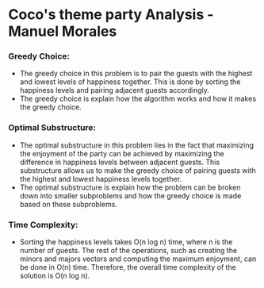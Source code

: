 # Coco's theme party Analysis - Manuel Morales

### Greedy Choice:
- The greedy choice in this problem is to pair the guests with the highest and lowest levels of happiness together. This is done by sorting the happiness levels and pairing adjacent guests accordingly.
- The greedy choice is explain how the algorithm works and how it makes the greedy choice.

### Optimal Substructure:
- The optimal substructure in this problem lies in the fact that maximizing the enjoyment of the party can be achieved by maximizing the difference in happiness levels between adjacent guests. This substructure allows us to make the greedy choice of pairing guests with the highest and lowest happiness levels together.
- The optimal substructure is explain how the problem can be broken down into smaller subproblems and how the greedy choice is made based on these subproblems.

### Time Complexity:
- Sorting the happiness levels takes O(n log n) time, where n is the number of guests. The rest of the operations, such as creating the minors and majors vectors and computing the maximum enjoyment, can be done in O(n) time. Therefore, the overall time complexity of the solution is O(n log n).

